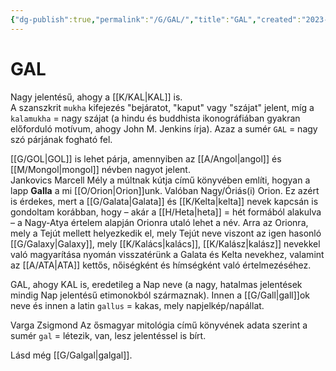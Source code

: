 ```yaml
---
{"dg-publish":true,"permalink":"/G/GAL/","title":"GAL","created":"2023-11-12T04:04","updated":"2025-04-04T22:54"}
---
```



# GAL

Nagy jelentésű, ahogy a [[K/KAL\|KAL]] is.  
A szanszkrit `mukha` kifejezés "bejáratot, "kaput" vagy "szájat" jelent, míg a `kalamukha` = nagy szájat (a hindu és buddhista ikonográfiában gyakran előforduló motívum, ahogy John M. Jenkins írja). Azaz a sumér `GAL` = nagy szó párjának fogható fel.  

[[G/GOL\|GOL]] is lehet párja, amennyiben az [[A/Angol\|angol]] és [[M/Mongol\|mongol]] névben nagyot jelent.  
Jankovics Marcell Mély a múltnak kútja című könyvében említi, hogyan a lapp **Galla** a mi [[O/Orion\|Orion]]unk. Valóban Nagy/Óriás(i) Orion. Ez azért is érdekes, mert a [[G/Galata\|Galata]] és [[K/Kelta\|kelta]] nevek kapcsán is gondoltam korábban, hogy – akár a [[H/Heta\|heta]] = hét formából alakulva – a Nagy-Atya értelem alapján Orionra utaló lehet a név. Arra az Orionra, mely a Tejút mellett helyezkedik el, mely Tejút neve viszont az igen hasonló [[G/Galaxy\|Galaxy]], mely [[K/Kalács\|kalács]], [[K/Kalász\|kalász]] nevekkel való magyarítása nyomán visszatérünk a Galata és Kelta nevekhez, valamint az [[A/ATA\|ATA]] kettős, nőiségként és hímségként való értelmezéséhez.  

GAL, ahogy KAL is, eredetileg a Nap neve (a nagy, hatalmas jelentések mindig Nap jelentésű etimonokból származnak). Innen a [[G/Gall\|gall]]ok neve és innen a latin `gallus` = kakas, mely napjelkép/napállat.  

Varga Zsigmond Az ősmagyar mitológia című könyvének adata szerint a sumér `gal` = létezik, van, lesz jelentéssel is bírt.  

Lásd még [[G/Galgal\|galgal]].  